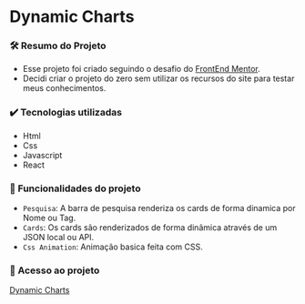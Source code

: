 # Dynamic Charts

### 🛠️ Resumo do Projeto

- Esse projeto foi criado seguindo o desafio do <a href="https://www.frontendmentor.io/challenges/job-listings-with-filtering-ivstIPCt">FrontEnd Mentor</a>.
- Decidi criar o projeto do zero sem utilizar os recursos do site para testar meus conhecimentos. 

### ✔️ Tecnologias utilizadas

- Html
- Css
- Javascript
- React

### 🔨 Funcionalidades do projeto

- `Pesquisa`: A barra de pesquisa renderiza os cards de forma dinamica por Nome ou Tag.
- `Cards`: Os cards são renderizados de forma dinâmica através de um JSON local ou API.
- `Css Animation`: Animação basica feita com CSS.

### 📁 Acesso ao projeto

<a href="dynamic-charts-rafilkl.netlify.app/ "> Dynamic Charts </a>
